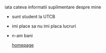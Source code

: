 iata cateva informatii supilmentare despre mine

 - sunt student la UTCB
 - imi place sa nu imi placa lucruri
 - n-am bani

   [homepage](index.md)
